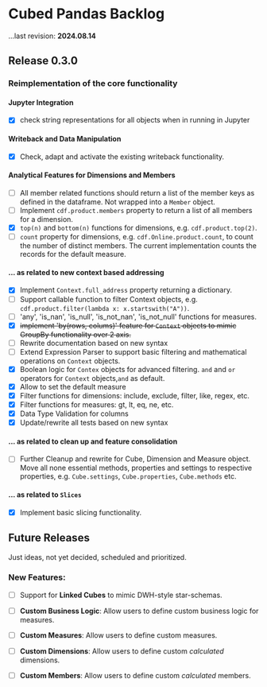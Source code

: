 # Cubed Pandas Backlog
...last revision: **2024.08.14**

## Release 0.3.0
### Reimplementation of the core functionality

#### Jupyter Integration
- [x] check string representations for all objects when in running in Jupyter

#### Writeback and Data Manipulation
- [x] Check, adapt and activate the existing writeback functionality.

#### Analytical Features for Dimensions and Members
- [ ] All member related functions should return a list of the member keys as defined in the dataframe. 
      Not wrapped into a `Member` object.
- [ ] Implement `cdf.product.members` property to return a list of all members for a dimension.
- [x] `top(n)` and `bottom(n)` functions for dimensions, e.g. `cdf.product.top(2)`.
- [ ] `count` property for dimensions, e.g. `cdf.Online.product.count`, to count the number of distinct members.
      The current implementation counts the records for the default measure.

#### ... as related to new context based addressing
- [x] Implement `Context.full_address` property returning a dictionary. 
- [ ] Support callable function to filter Context objects, e.g. `cdf.product.filter(lambda x: x.startswith("A"))`.
- [ ] 'any', 'is_nan', 'is_null', 'is_not_nan', 'is_not_null' functions for measures.
- [x] ~~implement 'by(rows, colums)' feature for `Context` objects to mimic GroupBy functionality over 2 axis.~~
- [ ] Rewrite documentation based on new syntax
- [ ] Extend Expression Parser to support basic filtering and mathematical operations on `Context` objects.
- [x] Boolean logic for `Contex` objects for advanced filtering. `and` and `or` operators 
      for `Context` objects,`and` as default.
- [x] Allow to set the default measure 
- [x] Filter functions for dimensions: include, exclude, filter, like, regex, etc.
- [x] Filter functions for measures: gt, lt, eq, ne, etc.
- [x] Data Type Validation for columns
- [x] Update/rewrite all tests based on new syntax
 
#### ... as related to clean up and feature consolidation
- [ ] Further Cleanup and rewrite for Cube, Dimension and Measure object.
      Move all none essential methods, properties and settings to respective properties,
      e.g. `Cube.settings`, `Cube.properties`, `Cube.methods` etc.  


#### ... as related to `Slices`
- [x] Implement basic slicing functionality.





## Future Releases

Just ideas, not yet decided, scheduled and prioritized.

### New Features:
- [ ] Support for **Linked Cubes** to mimic DWH-style star-schemas.
- [ ] **Custom Business Logic**: Allow users to define custom business logic for measures.
- [ ] **Custom Measures**: Allow users to define custom measures.
- [ ] **Custom Dimensions**: Allow users to define custom *calculated* dimensions.
- [ ] **Custom Members**: Allow users to define custom *calculated* members.

